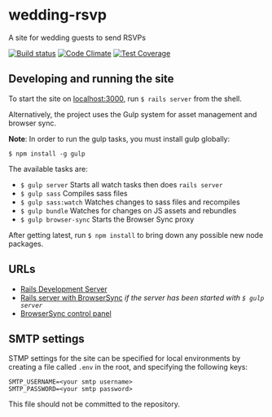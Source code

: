 # wedding-rsvp
A site for wedding guests to send RSVPs

[![Build status](https://travis-ci.org/thehobbs/wedding-rsvp.svg?branch=master)](https://travis-ci.org/thehobbs/wedding-rsvp)
[![Code
Climate](https://codeclimate.com/github/thehobbs/wedding-rsvp/badges/gpa.svg)](https://codeclimate.com/github/thehobbs/wedding-rsvp)
[![Test
Coverage](https://codeclimate.com/github/thehobbs/wedding-rsvp/badges/coverage.svg)](https://codeclimate.com/github/thehobbs/wedding-rsvp/coverage)

## Developing and running the site

To start the site on [localhost:3000](http://localhost:3000), run `$ rails server` from the shell.

Alternatively, the project uses the Gulp system for asset management and browser sync.

**Note**: In order to run the gulp tasks, you must install gulp globally:

`$ npm install -g gulp`

The available tasks are:

* `$ gulp server` Starts all watch tasks then does `rails server`
* `$ gulp sass` Compiles sass files
* `$ gulp sass:watch` Watches changes to sass files and recompiles
* `$ gulp bundle` Watches for changes on JS assets and rebundles
* `$ gulp browser-sync` Starts the Browser Sync proxy

After getting latest, run `$ npm install` to bring down any possible new node packages.

## URLs

* [Rails Development Server](http://localhost:3000)
* [Rails server with BrowserSync](http://localhost:3001) _if the server has been started with `$ gulp server`_
* [BrowserSync control panel](http://localhost:3002)

## SMTP settings

STMP settings for the site can be specified for local environments by creating a file called `.env` in the root, and specifying the following keys:

````
SMTP_USERNAME=<your smtp username>
SMTP_PASSWORD=<your smtp password>
````

This file should not be committed to the repository.
